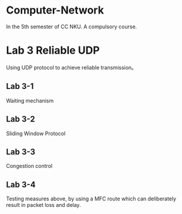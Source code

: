 # Computer-Network
In the 5th semester of CC NKU. A compulsory course.

# Lab 3 Reliable UDP
Using UDP protocol to achieve reliable transmission。
## Lab 3-1
Waiting mechanism
## Lab 3-2
Sliding Window Protocol
## Lab 3-3
Congestion control
## Lab 3-4
Testing measures above, by using a MFC route which can deliberately result in packet loss and delay.
